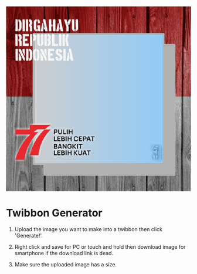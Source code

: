 ![Twibbon Logo](public/twibbon.png)

# Twibbon Generator

1. Upload the image you want to make into a twibbon then click 'Generate!'.

2. Right click and save for PC or touch and hold then download image for smartphone if the download link is dead.

3. Make sure the uploaded image has a size.
